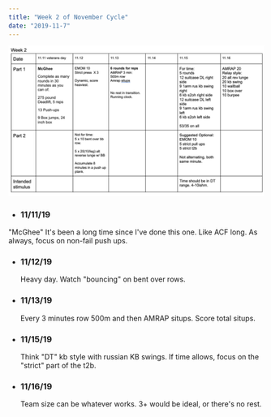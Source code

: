 ```yaml
---
title: "Week 2 of November Cycle"
date: "2019-11-7"
---
```

![workouts](./week2.jpg)
*  ### 11/11/19
"McGhee" 
It's been a long time since I've done this one.  Like ACF long. As always, focus on non-fail push ups.
* ### 11/12/19
    Heavy day. Watch "bouncing" on bent over rows. 
* ### 11/13/19
    Every 3 minutes row 500m and then AMRAP situps.  Score total situps.
* ### 11/15/19
    Think "DT" kb style with russian KB swings.  If time allows, focus on the "strict" part of the t2b. 
* ### 11/16/19
    Team size can be whatever works.  3+ would be ideal, or there's no rest. 
